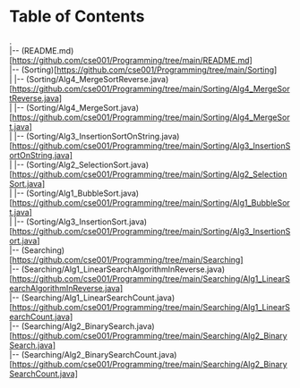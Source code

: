 # Table of Contents<br>
.<br>
|-- (README.md)[https://github.com/cse001/Programming/tree/main/README.md]<br>
|-- (Sorting)[https://github.com/cse001/Programming/tree/main/Sorting]<br>
|   |-- (Sorting/Alg4_MergeSortReverse.java)[https://github.com/cse001/Programming/tree/main/Sorting/Alg4_MergeSortReverse.java]<br>
|   |-- (Sorting/Alg4_MergeSort.java)[https://github.com/cse001/Programming/tree/main/Sorting/Alg4_MergeSort.java]<br>
|   |-- (Sorting/Alg3_InsertionSortOnString.java)[https://github.com/cse001/Programming/tree/main/Sorting/Alg3_InsertionSortOnString.java]<br>
|   |-- (Sorting/Alg2_SelectionSort.java)[https://github.com/cse001/Programming/tree/main/Sorting/Alg2_SelectionSort.java]<br>
|   |-- (Sorting/Alg1_BubbleSort.java)[https://github.com/cse001/Programming/tree/main/Sorting/Alg1_BubbleSort.java]<br>
|   |-- (Sorting/Alg3_InsertionSort.java)[https://github.com/cse001/Programming/tree/main/Sorting/Alg3_InsertionSort.java]<br>
|-- (Searching)[https://github.com/cse001/Programming/tree/main/Searching]<br>
    |-- (Searching/Alg1_LinearSearchAlgorithmInReverse.java)[https://github.com/cse001/Programming/tree/main/Searching/Alg1_LinearSearchAlgorithmInReverse.java]<br>
    |-- (Searching/Alg1_LinearSearchCount.java)[https://github.com/cse001/Programming/tree/main/Searching/Alg1_LinearSearchCount.java]<br>
    |-- (Searching/Alg2_BinarySearch.java)[https://github.com/cse001/Programming/tree/main/Searching/Alg2_BinarySearch.java]<br>
    |-- (Searching/Alg2_BinarySearchCount.java)[https://github.com/cse001/Programming/tree/main/Searching/Alg2_BinarySearchCount.java]<br>
